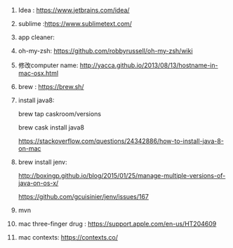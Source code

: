 1. Idea : https://www.jetbrains.com/idea/

2. sublime :https://www.sublimetext.com/

3. app cleaner: 

4. oh-my-zsh: https://github.com/robbyrussell/oh-my-zsh/wiki

5. 修改computer name: http://yacca.github.io/2013/08/13/hostname-in-mac-osx.html

6. brew : https://brew.sh/

7. install java8:

   brew tap caskroom/versions

   brew cask install java8

   https://stackoverflow.com/questions/24342886/how-to-install-java-8-on-mac

8. brew install jenv:

   http://boxingp.github.io/blog/2015/01/25/manage-multiple-versions-of-java-on-os-x/

   https://github.com/gcuisinier/jenv/issues/167

9. mvn

10. mac three-finger drug : https://support.apple.com/en-us/HT204609

11. mac contexts: https://contexts.co/

